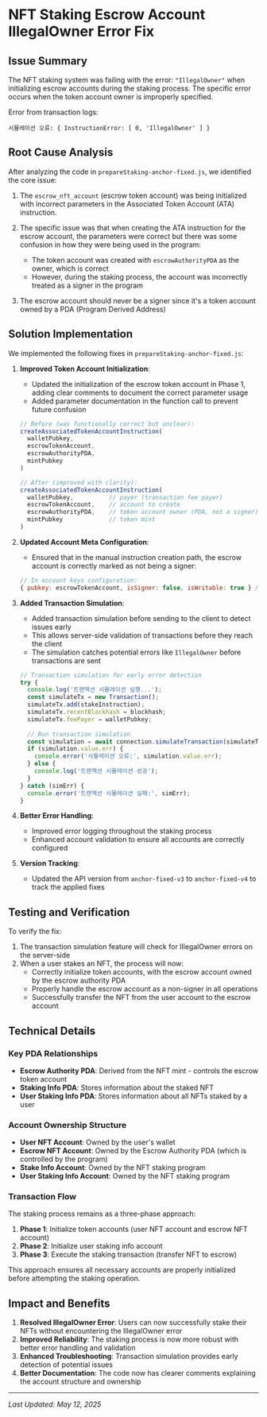 # NFT Staking Escrow Account IllegalOwner Error Fix

## Issue Summary

The NFT staking system was failing with the error: `"IllegalOwner"` when initializing escrow accounts during the staking process. The specific error occurs when the token account owner is improperly specified.

Error from transaction logs:
```
시뮬레이션 오류: { InstructionError: [ 0, 'IllegalOwner' ] }
```

## Root Cause Analysis

After analyzing the code in `prepareStaking-anchor-fixed.js`, we identified the core issue:

1. The `escrow_nft_account` (escrow token account) was being initialized with incorrect parameters in the Associated Token Account (ATA) instruction.

2. The specific issue was that when creating the ATA instruction for the escrow account, the parameters were correct but there was some confusion in how they were being used in the program:
   - The token account was created with `escrowAuthorityPDA` as the owner, which is correct
   - However, during the staking process, the account was incorrectly treated as a signer in the program

3. The escrow account should never be a signer since it's a token account owned by a PDA (Program Derived Address)

## Solution Implementation

We implemented the following fixes in `prepareStaking-anchor-fixed.js`:

1. **Improved Token Account Initialization**:
   - Updated the initialization of the escrow token account in Phase 1, adding clear comments to document the correct parameter usage
   - Added parameter documentation in the function call to prevent future confusion

   ```javascript
   // Before (was functionally correct but unclear):
   createAssociatedTokenAccountInstruction(
     walletPubkey,
     escrowTokenAccount,
     escrowAuthorityPDA,
     mintPubkey
   )

   // After (improved with clarity):
   createAssociatedTokenAccountInstruction(
     walletPubkey,          // payer (transaction fee payer)
     escrowTokenAccount,    // account to create
     escrowAuthorityPDA,    // token account owner (PDA, not a signer)
     mintPubkey             // token mint
   )
   ```

2. **Updated Account Meta Configuration**:
   - Ensured that in the manual instruction creation path, the escrow account is correctly marked as not being a signer:

   ```javascript
   // In account keys configuration:
   { pubkey: escrowTokenAccount, isSigner: false, isWritable: true } // escrowNftAccount - Fixed: removed signer flag
   ```

3. **Added Transaction Simulation**:
   - Added transaction simulation before sending to the client to detect issues early
   - This allows server-side validation of transactions before they reach the client
   - The simulation catches potential errors like `IllegalOwner` before transactions are sent

   ```javascript
   // Transaction simulation for early error detection
   try {
     console.log('트랜잭션 시뮬레이션 실행...');
     const simulateTx = new Transaction();
     simulateTx.add(stakeInstruction);
     simulateTx.recentBlockhash = blockhash;
     simulateTx.feePayer = walletPubkey;
     
     // Run transaction simulation
     const simulation = await connection.simulateTransaction(simulateTx);
     if (simulation.value.err) {
       console.error('시뮬레이션 오류:', simulation.value.err);
     } else {
       console.log('트랜잭션 시뮬레이션 성공');
     }
   } catch (simErr) {
     console.error('트랜잭션 시뮬레이션 실패:', simErr);
   }
   ```

4. **Better Error Handling**:
   - Improved error logging throughout the staking process
   - Enhanced account validation to ensure all accounts are correctly configured

5. **Version Tracking**:
   - Updated the API version from `anchor-fixed-v3` to `anchor-fixed-v4` to track the applied fixes

## Testing and Verification

To verify the fix:

1. The transaction simulation feature will check for IllegalOwner errors on the server-side
2. When a user stakes an NFT, the process will now:
   - Correctly initialize token accounts, with the escrow account owned by the escrow authority PDA
   - Properly handle the escrow account as a non-signer in all operations
   - Successfully transfer the NFT from the user account to the escrow account

## Technical Details

### Key PDA Relationships

- **Escrow Authority PDA**: Derived from the NFT mint - controls the escrow token account
- **Staking Info PDA**: Stores information about the staked NFT
- **User Staking Info PDA**: Stores information about all NFTs staked by a user

### Account Ownership Structure

- **User NFT Account**: Owned by the user's wallet
- **Escrow NFT Account**: Owned by the Escrow Authority PDA (which is controlled by the program)
- **Stake Info Account**: Owned by the NFT staking program
- **User Staking Info Account**: Owned by the NFT staking program

### Transaction Flow

The staking process remains as a three-phase approach:

1. **Phase 1**: Initialize token accounts (user NFT account and escrow NFT account)
2. **Phase 2**: Initialize user staking info account
3. **Phase 3**: Execute the staking transaction (transfer NFT to escrow)

This approach ensures all necessary accounts are properly initialized before attempting the staking operation.

## Impact and Benefits

1. **Resolved IllegalOwner Error**: Users can now successfully stake their NFTs without encountering the IllegalOwner error
2. **Improved Reliability**: The staking process is now more robust with better error handling and validation
3. **Enhanced Troubleshooting**: Transaction simulation provides early detection of potential issues
4. **Better Documentation**: The code now has clearer comments explaining the account structure and ownership

---

*Last Updated: May 12, 2025*